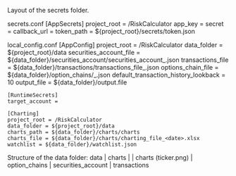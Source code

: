 Layout of the secrets folder.

secrets.conf
    [AppSecrets]
    project_root = /RiskCalculator
    app_key = 
    secret = 
    callback_url = 
    token_path = ${project_root}/secrets/token.json

local_config.conf
    [AppConfig]
    project_root = /RiskCalculator
    data_folder = ${project_root}/data
    securities_account_file = ${data_folder}/securities_account/securities_account_<date>.json
    transactions_file = ${data_folder}/transactions/transactions_file_<date>.json
    options_chain_file = ${data_folder}/option_chains/<symbol>_<date>.json
    default_transaction_history_lookback = 10
    output_file = ${data_folder}/output.file

    [RuntimeSecrets]
    target_account =

    [Charting]
    project_root = /RiskCalculator
    data_folder = ${project_root}/data
    charts_path = ${data_folder}/charts/charts
    charts_file = ${data_folder}/charts/charting_file_<date>.xlsx
    watchlist = ${data_folder}/watchlist.json

Structure of the data folder:
    data
    |   charts
    |   |   charts (ticker.png)
    |   option_chains
    |   securities_account
    |   transactions